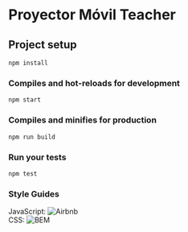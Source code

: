 # Proyector Móvil Teacher

## Project setup
```
npm install
```

### Compiles and hot-reloads for development
```
npm start
```

### Compiles and minifies for production
```
npm run build
```

### Run your tests
```
npm test
```

### Style Guides

JavaScript: ![Airbnb](https://github.com/airbnb/javascript) <br/>
CSS: ![BEM](http://getbem.com/)
